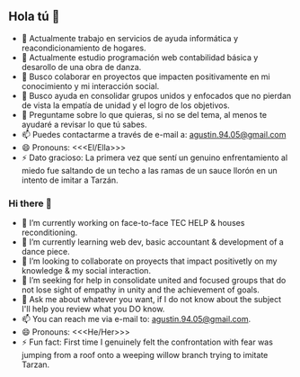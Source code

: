 ## Hola tú 👋
- 🔭 Actualmente trabajo en servicios de ayuda informática y reacondicionamiento de hogares.
- 🌱 Actualmente estudio programación web contabilidad básica y desarollo de una obra de danza.
- 👯 Busco colaborar en proyectos que impacten positivamente en mi conocimiento y mi interacción social.
- 🤔 Busco ayuda en consolidar grupos unidos y enfocados que no pierdan de vista la empatía de unidad y el logro de     los objetivos. 
- 💬 Preguntame sobre lo que quieras, si no se del tema, al menos te ayudaré a revisar lo que tú sabes.
- 📫 Puedes contactarme a través de e-mail a: agustin.94.05@gmail.com
- 😄 Pronouns: <<<El/Ella>>>
- ⚡ Dato gracioso: La primera vez que sentí un genuino enfrentamiento al miedo fue saltando de un techo a las ramas   de un sauce llorón en un intento de imitar a Tarzán.

### Hi there 👋
- 🔭 I’m currently working on face-to-face TEC HELP & houses  reconditioning.
- 🌱 I’m currently learning web dev, basic accountant & development of a dance piece.
- 👯 I’m looking to collaborate on proyects that impact positivetly on my knowledge & my social interaction.
- 🤔 I’m seeking for help in consolidate united and focused groups that do not lose sight of empathy in unity and the   achievement of goals.
- 💬 Ask me about whatever you want, if I do not know about the subject I'll help you review what you DO know.
- 📫 You can reach me via e-mail to: agustin.94.05@gmail.com.
- 😄 Pronouns: <<<He/Her>>>
- ⚡ Fun fact: First time I genuinely felt the confrontation with fear was jumping from a roof onto a weeping willow   branch trying to imitate Tarzan.

<!--
**Sinsema/Sinsema** is a ✨ _special_ ✨ repository because its `README.md` (this file) appears on your GitHub profile.

Here are some ideas to get you started:

- 🔭 I’m currently working on ...
- 🌱 I’m currently learning ...
- 👯 I’m looking to collaborate on ...
- 🤔 I’m looking for help with ...
- 💬 Ask me about ...
- 📫 How to reach me: ...
- 😄 Pronouns: ...
- ⚡ Fun fact: ...
-->
